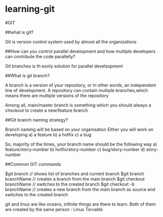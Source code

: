 # learning-git


#GIT

##what is git?

Git is version control system used by almost all the organizations

##How can you control parallel development and how multiple developers can contribute the code parallelly?

Git branches is th eonly solution for parallel develsopment

##What is git branch?

A branch is a version of your repository, or in other words, an independent line of development. A repository can contain multiple branches,which means there are multiple versions of the repository

Among all, main/master branch is something which you should always a checkout to create a new/feature branch

##Git branch naming strategy?


Branch naming will be based  on your organisation
Either you will work on developing
a) a feature
b) a hotfix
c) a bug

So, majority of the times, your branch name should be the following way
a) feature/story-number
b) hotfix/story-number
c) bug/story-number
d) story-number

##Common GIT commands

$git branch                       // shows list of branches and current branch
$git branch branchName             // creates a branch from the main branch
$git checkout branchName       // switches to the created branch
$git checkout -b branchName          // creates a new branch from the main branch as source and switches to the created branch



git and linux are like oceans, infinite things are there to learn. Both of them are created by the same person : Linus Torvalds


